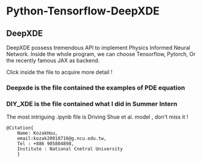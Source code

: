# Python-Tensorflow-DeepXDE

## DeepXDE

DeepXDE possess tremendous API to implement Physics Informed Neural Network.
Inside the whole program, we can choose Tensorflow, Pytorch, Or the recently famous JAX as backend.


Click inside the file to acquire more detail !

### Deepxde is the file contained the examples of PDE equation

### DIY_XDE is the file contained what I did in Summer Intern 
The most intriguing .ipynb file is Driving Shue et al. model , don't miss it !

```
@Citation{
	Name: KozakHou,
	email:kozak20010716@g.ncu.edu.tw,
	Tel : +886 905804898,
	Institute : National Cnetral University
	}
```
